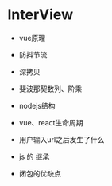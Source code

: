 # InterView

- vue原理
- 防抖节流
- 深拷贝
- 斐波那契数列、阶乘
- nodejs结构
- vue、react生命周期
- 用户输入url之后发生了什么

- js 的 继承

- 闭包的优缺点